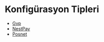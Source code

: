 # Konfigürasyon Tipleri
* [Gvp](/docs/References/ConfigurationTypes/Gvp.md)
* [NestPay](/docs/References/ConfigurationTypes/NestPay.md)
* [Posnet](/docs/References/ConfigurationTypes/Posnet.md)